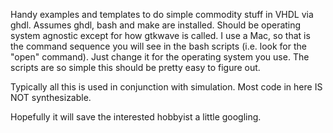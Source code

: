 Handy examples and templates to do simple commodity stuff in VHDL via ghdl. 
Assumes ghdl, bash and make are installed. Should be operating system
agnostic except for how gtkwave is called. I use a Mac, so that is the
command sequence you will see in the bash scripts (i.e. look for the
"open" command). Just change it for the operating system you use. The
scripts are so simple this should be pretty easy to figure
out.

Typically all this is used in conjunction with
simulation. Most code in here IS NOT synthesizable.

Hopefully it will save the interested hobbyist a little googling.
